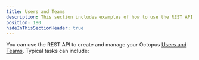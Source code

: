 ```yaml
---
title: Users and Teams
description: This section includes examples of how to use the REST API to manage users and teams in Octopus.
position: 180
hideInThisSectionHeader: true
---
```

You can use the REST API to create and manage your Octopus [Users and Teams](/docs/security/users-and-teams/index.md). Typical tasks can include:
